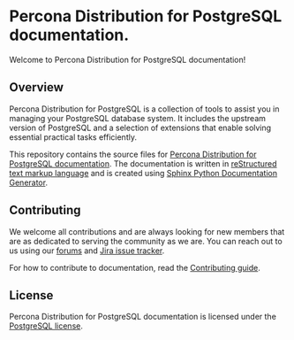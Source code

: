 # Percona Distribution for PostgreSQL documentation.

Welcome to Percona Distribution for PostgreSQL documentation!

## Overview

Percona Distribution for PostgreSQL is a collection of tools to assist you in managing your PostgreSQL database system. It includes the upstream version of PostgreSQL and a selection of extensions that enable solving essential practical tasks efficiently.
 
This repository contains the source files for [Percona Distribution for PostgreSQL documentation](https://www.percona.com/doc/postgresql/13/index.html). The documentation is written in [reStructured text markup language](https://docutils.sourceforge.io/rst.html) and is created using [Sphinx Python Documentation Generator](https://www.sphinx-doc.org/en/master/). 

## Contributing

We welcome all contributions and are always looking for new members that are as dedicated to serving the community as we are. You can reach out to us using our [forums](https://forums.percona.com/c/postgresql/25) and [Jira issue tracker](https://jira.percona.com/projects/DISTPG/issues/DISTPG-16?filter=allopenissues). 

For how to contribute to documentation, read the [Contributing guide](https://github.com/percona/postgresql-docs/blob/13/CONTRIBUTING.md).

## License

Percona Distribution for PostgreSQL documentation is licensed under the [PostgreSQL license](https://opensource.org/licenses/postgresql).